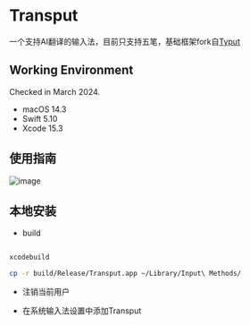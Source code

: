 # Transput

一个支持AI翻译的输入法，目前只支持五笔，基础框架fork自[Typut](https://github.com/ensan-hcl/Typut)


## Working Environment

Checked in March 2024.
* macOS 14.3
* Swift 5.10
* Xcode 15.3

## 使用指南
![image](./show.gif)

## 本地安装

* build
```bash

xcodebuild

cp -r build/Release/Transput.app ~/Library/Input\ Methods/
```

* 注销当前用户

* 在系统输入法设置中添加Transput


